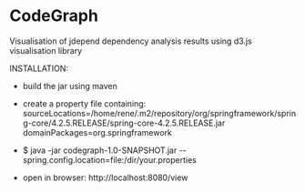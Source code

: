 # CodeGraph
Visualisation of jdepend dependency analysis results using d3.js visualisation library

INSTALLATION:

- build the jar using maven

- create a property file containing:  
sourceLocations=/home/rene/.m2/repository/org/springframework/spring-core/4.2.5.RELEASE/spring-core-4.2.5.RELEASE.jar  
domainPackages=org.springframework  

- $ java -jar codegraph-1.0-SNAPSHOT.jar --spring.config.location=file:/dir/your.properties

- open in browser: http://localhost:8080/view
